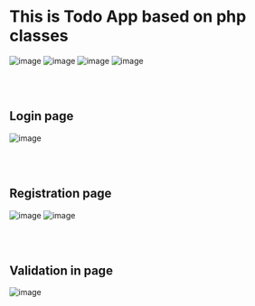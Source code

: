 <h1>This is Todo App based on php classes</h1>

![image](https://github.com/user-attachments/assets/c21ed6a5-902c-4036-9573-2a7188dc25c1)
![image](https://github.com/user-attachments/assets/b5bdd2ff-c0d2-4f84-899a-61feaa60ee1e)
![image](https://github.com/user-attachments/assets/84ce538d-a05c-4912-abce-c7dc93496904)
![image](https://github.com/user-attachments/assets/7eff3b82-39f7-4b35-9eda-61924064f16f)

<br><br>
<h2>Login page </h2>

![image](https://github.com/user-attachments/assets/0bb38731-4391-417f-946a-5ea82e131a06)

<br><br>
<h2>Registration page </h2>

![image](https://github.com/user-attachments/assets/1d65156d-c420-4392-bdeb-4aeb27c5d13d)
![image](https://github.com/user-attachments/assets/8de95a29-0882-44a1-a6bc-a3e6183aab91)

<br><br>
<h2>Validation in page</h2>

![image](https://github.com/user-attachments/assets/6cfd5fe9-6281-4288-9962-4edc14fcbc92)







